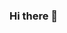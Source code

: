 ### Hi there 👋

<!--
**Vickyzjc/Vickyzjc** is a ✨ _special_ ✨ repository because its `README.md` (this file) appears on your GitHub profile.

Here are some ideas to get you started:

- 🔭 I’m currently working on Dream company!(I hope😄）
- 🌱 I’m currently learning programming language(python, r and sql) and other kinds of analytical skills.
- 👯 I’m looking to collaborate on who have same topic or share common goals with me.
- 🤔 I’m looking for help with everyone!
- 💬 Ask me about ...
- 📫 How to reach me: vicky.chen03190@gmail.com
- 😄 Pronouns: sincere, open-minded, cretive
- ⚡ Fun fact: Good at making friends. Like travelling, diving and other kinds of extreme sports. Welcome people with same interest to join me.(👏）
-->
